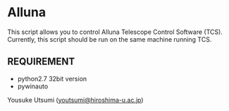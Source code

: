 Alluna
======
This script allows you to control Alluna Telescope Control Software (TCS).
Currently, this script should be run on the same machine running TCS.

REQUIREMENT
-----------
- python2.7 32bit version
- pywinauto

Yousuke Utsumi (youtsumi@hiroshima-u.ac.jp)
